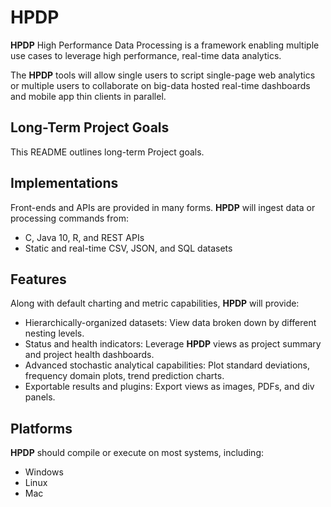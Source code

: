 # HPDP #

**HPDP**  High Performance Data Processing is a framework enabling multiple use cases to leverage high performance, real-time data analytics.

The **HPDP** tools will allow single users to script single-page web analytics or multiple users to collaborate on big-data hosted real-time dashboards and mobile app thin clients in parallel.

## Long-Term Project Goals ##

This README outlines long-term Project goals.

## Implementations ##

Front-ends and APIs are provided in many forms. **HPDP** will ingest data or processing commands from:

* C, Java 10, R, and REST APIs
* Static and real-time CSV, JSON, and SQL datasets

## Features ##

Along with default charting and metric capabilities, **HPDP** will provide:

* Hierarchically-organized datasets: View data broken down by different nesting levels.
* Status and health indicators: Leverage **HPDP** views as project summary and project health dashboards.
* Advanced stochastic analytical capabilities: Plot standard deviations, frequency domain plots, trend prediction charts. 
* Exportable results and plugins: Export views as images, PDFs, and div panels.

## Platforms ##

**HPDP** should compile or execute on most systems, including:

* Windows
* Linux
* Mac